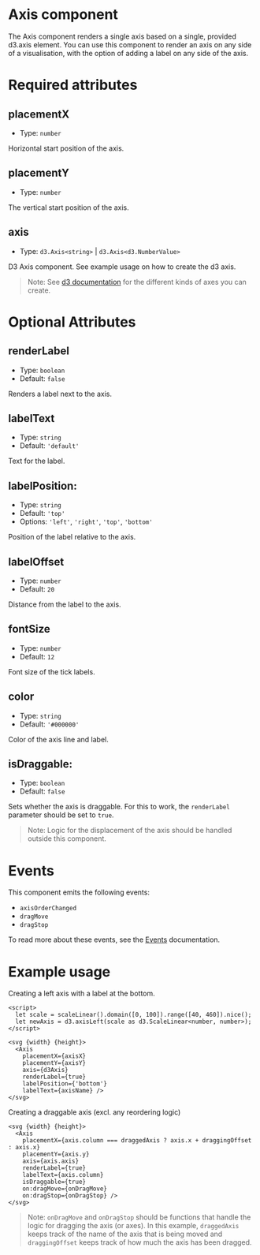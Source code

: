 # Axis component

The Axis component renders a single axis based on a single, provided d3.axis element.
You can use this component to render an axis on any side of a visualisation, with the option
of adding a label on any side of the axis.

# Required attributes

## placementX

- Type: `number`

Horizontal start position of the axis.

## placementY

- Type: `number`

The vertical start position of the axis.

## axis

- Type: `d3.Axis<string>` | `d3.Axis<d3.NumberValue>`

D3 Axis component. See example usage on how to create the d3 axis.

> Note: See [d3 documentation](https://d3js.org/d3-axis) for the different kinds of axes you can create.

# Optional Attributes

## renderLabel

- Type: `boolean`
- Default: `false`

Renders a label next to the axis.

## labelText

- Type: `string`
- Default: `'default'`

Text for the label.

## labelPosition:

- Type: `string`
- Default: `'top'`
- Options: `'left'`, `'right'`, `'top'`, `'bottom'`

Position of the label relative to the axis.

## labelOffset

- Type: `number`
- Default: `20`

Distance from the label to the axis.

## fontSize

- Type: `number`
- Default: `12`

Font size of the tick labels.

## color

- Type: `string`
- Default: `'#000000'`

Color of the axis line and label.

## isDraggable:

- Type: `boolean`
- Default: `false`

Sets whether the axis is draggable. For this to work, the `renderLabel` parameter should be set to `true`.

> Note: Logic for the displacement of the axis should be handled outside this component.

# Events

This component emits the following events:

- `axisOrderChanged`
- `dragMove`
- `dragStop`

To read more about these events, see the [Events](../utils/events.md) documentation.

# Example usage

Creating a left axis with a label at the bottom.

```svelte
<script>
  let scale = scaleLinear().domain([0, 100]).range([40, 460]).nice();
  let newAxis = d3.axisLeft(scale as d3.ScaleLinear<number, number>);
</script>

<svg {width} {height}>
  <Axis
    placementX={axisX}
    placementY={axisY}
    axis={d3Axis}
    renderLabel={true}
    labelPosition={'bottom'}
    labelText={axisName} />
</svg>
```

Creating a draggable axis (excl. any reordering logic)

```svelte
<svg {width} {height}>
  <Axis
    placementX={axis.column === draggedAxis ? axis.x + draggingOffset : axis.x}
    placementY={axis.y}
    axis={axis.axis}
    renderLabel={true}
    labelText={axis.column}
    isDraggable={true}
    on:dragMove={onDragMove}
    on:dragStop={onDragStop} />
</svg>
```

> Note: `onDragMove` and `onDragStop` should be functions that handle the logic for dragging the axis (or axes). In this example, `draggedAxis` keeps track of the name of the axis that is being moved and `draggingOffset` keeps track of how much the axis has been dragged.
